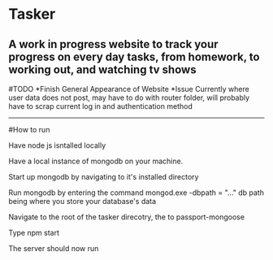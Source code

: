 # Tasker

A work in progress website to track your progress on every day tasks, from homework, to working out, and watching tv shows
---
#TODO
*Finish General Appearance of Website
*Issue Currently where user data does not post, may have to do with router folder, will probably have to scrap current log in and authentication method

---
#How to run

Have node js isntalled locally

Have a local instance of mongodb on your machine.

Start up mongodb by navigating to it's installed directory

Run mongodb by entering the command mongod.exe -dbpath = "..." db path being where you store your database's data

Navigate to the root of the tasker direcotry, the to passport-mongoose

Type npm start

The server should now run 